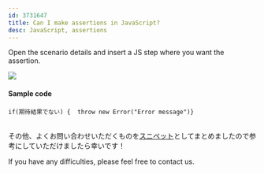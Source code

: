 ```yaml
---
id: 3731647
title: Can I make assertions in JavaScript?
desc: JavaScript, assertions
---
```


Open the scenario details and insert a JS step where you want the assertion. <br>

![](https://downloads.intercomcdn.com/i/o/186664801/24def56a2971020d83b133ba/_2019-09-25_2.01.22.png)

#### Sample code

```
if(期待結果でない) {  throw new Error("Error message")}
```

<br>その他、よくお問い合わせいただくものを[スニペット](https://github.com/autifyhq/autify-javascript-snippets/blob/master/snippets/)としてまとめましたので参考にしていただけましたら幸いです！

If you have any difficulties, please feel free to contact us.
